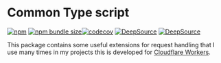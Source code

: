 # Common Type script

[![npm](https://img.shields.io/npm/v/@cyb3r-jak3/workers-common)](https://www.npmjs.com/package/@cyb3r-jak3/workers-common) [![npm bundle size](https://img.shields.io/bundlephobia/min/@cyb3r-jak3/workers-common)](https://www.npmjs.com/package/@cyb3r-jak3/workers-common)[![codecov](https://codecov.io/gh/Cyb3r-Jak3/workers-common/branch/main/graph/badge.svg?token=zW59qGsOBM)](https://codecov.io/gh/Cyb3r-Jak3/workers-common)
[![DeepSource](https://deepsource.io/gh/Cyb3r-Jak3/workers-common.svg/?label=active+issues&show_trend=true&token=TSOaMf-gzXt15vjyuckKsuw4)](https://deepsource.io/gh/Cyb3r-Jak3/workers-common/?ref=repository-badge) [![DeepSource](https://deepsource.io/gh/Cyb3r-Jak3/workers-common.svg/?label=resolved+issues&show_trend=true&token=TSOaMf-gzXt15vjyuckKsuw4)](https://deepsource.io/gh/Cyb3r-Jak3/workers-common/?ref=repository-badge)

This package contains some useful extensions for request handling that I use many times in my projects this is developed for [Cloudflare Workers](https://developers.cloudflare.com/workers/).
